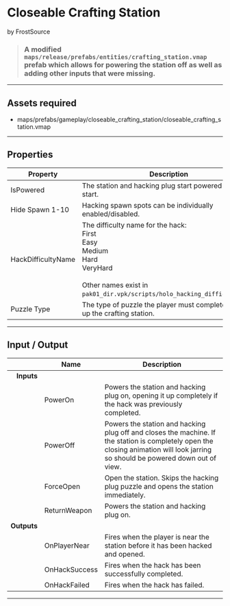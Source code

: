# Closeable Crafting Station
by FrostSource

> ### A modified `maps/release/prefabs/entities/crafting_station.vmap` prefab which allows for powering the station off as well as adding other inputs that were missing.

---

## Assets required

- maps/prefabs/gameplay/closeable_crafting_station/closeable_crafting_station.vmap

---

## Properties

| Property | Description |
| - | - |
| IsPowered | The station and hacking plug start powered on map start.
| Hide Spawn 1-10 | Hacking spawn spots can be individually enabled/disabled.
| HackDifficultyName | The difficulty name for the hack:<br>First<br>Easy<br>Medium<br>Hard<br>VeryHard<br><br>Other names exist in `pak01_dir.vpk/scripts/holo_hacking_difficulty.txt`.
| Puzzle Type | The type of puzzle the player must complete to open up the crafting station.

---

## Input / Output

|| Name | Description |
| -: | - | - |
| **Inputs**
|| PowerOn | Powers the station and hacking plug on, opening it up completely if the hack was previously completed.
|| PowerOff | Powers the station and hacking plug off and closes the machine. If the station is completely open the closing animation will look jarring so should be powered down out of view.
|| ForceOpen | Open the station. Skips the hacking plug puzzle and opens the station immediately.
|| ReturnWeapon | Powers the station and hacking plug on.
| **Outputs**
|| OnPlayerNear | Fires when the player is near the station before it has been hacked and opened.
|| OnHackSuccess | Fires when the hack has been successfully completed.
|| OnHackFailed | Fires when the hack has failed.

---